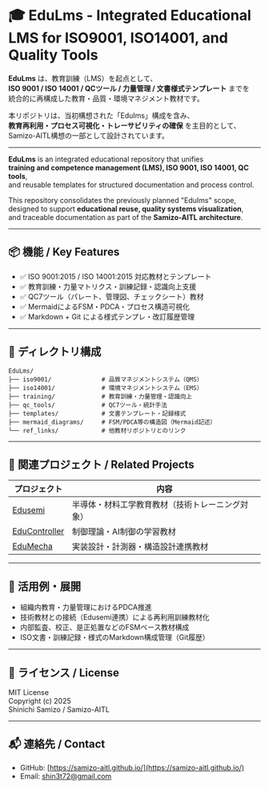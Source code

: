 # 🎓 EduLms - Integrated Educational LMS for ISO9001, ISO14001, and Quality Tools

**EduLms** は、教育訓練（LMS）を起点として、  
**ISO 9001 / ISO 14001 / QCツール / 力量管理 / 文書様式テンプレート** までを  
統合的に再構成した教育・品質・環境マネジメント教材です。

本リポジトリは、当初構想された「EduIms」構成を含み、  
**教育再利用・プロセス可視化・トレーサビリティの確保** を主目的として、  
Samizo-AITL構想の一部として設計されています。

---

**EduLms** is an integrated educational repository that unifies  
**training and competence management (LMS), ISO 9001, ISO 14001, QC tools**,  
and reusable templates for structured documentation and process control.

This repository consolidates the previously planned "EduIms" scope,  
designed to support **educational reuse, quality systems visualization**,  
and traceable documentation as part of the **Samizo-AITL architecture**.

---

## 📦 機能 / Key Features

- ✅ ISO 9001:2015 / ISO 14001:2015 対応教材とテンプレート
- ✅ 教育訓練・力量マトリクス・訓練記録・認識向上支援
- ✅ QC7ツール（パレート、管理図、チェックシート）教材
- ✅ MermaidによるFSM・PDCA・プロセス構造可視化
- ✅ Markdown + Git による様式テンプレ・改訂履歴管理

---

## 📁 ディレクトリ構成

```plaintext
EduLms/
├── iso9001/              # 品質マネジメントシステム（QMS）
├── iso14001/             # 環境マネジメントシステム（EMS）
├── training/             # 教育訓練・力量管理・認識向上
├── qc_tools/             # QC7ツール・統計手法
├── templates/            # 文書テンプレート・記録様式
├── mermaid_diagrams/     # FSM/PDCA等の構造図（Mermaid記述）
└── ref_links/            # 他教材リポジトリとのリンク
```

---

## 🔗 関連プロジェクト / Related Projects

| プロジェクト     | 内容                                 |
|------------------|--------------------------------------|
| [Edusemi](https://github.com/samizo-aitl/Edusemi)         | 半導体・材料工学教育教材（技術トレーニング対象） |
| [EduController](https://github.com/samizo-aitl/EduController) | 制御理論・AI制御の学習教材                         |
| [EduMecha](https://github.com/samizo-aitl/EduMecha)       | 実装設計・計測器・構造設計連携教材                 |

---

## 🧭 活用例・展開

- 組織内教育・力量管理におけるPDCA推進
- 技術教材との接続（Edusemi連携）による再利用訓練教材化
- 内部監査、校正、是正処置などのFSMベース教材構成
- ISO文書・訓練記録・様式のMarkdown構成管理（Git履歴）

---

## 📜 ライセンス / License

MIT License  
Copyright (c) 2025  
Shinichi Samizo / Samizo-AITL

---

## 📬 連絡先 / Contact

- GitHub: [https://samizo-aitl.github.io/](https://samizo-aitl.github.io/)
- Email: [shin3t72@gmail.com](mailto:shin3t72@gmail.com)

